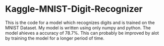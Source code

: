# Kaggle-MNIST-Digit-Recognizer
This is the code for a model which recognizes digits and is trained on the MNIST Dataset. My model is written using only numpy and python. The model ahieves a accuracy of 78.7%. This can probably be improved by alot by training the model for a longer period of time.
